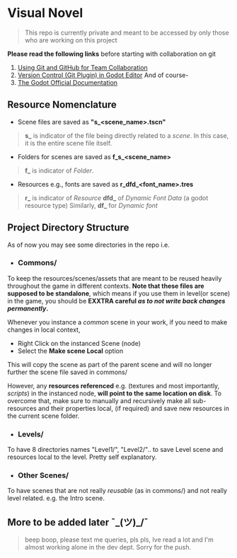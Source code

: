 # Visual Novel
> This repo is currently private and meant to be accessed by only those who are working on this project

__Please read the following links__ before starting with collaboration on git
1. [Using Git and GitHub for Team Collaboration](https://docs.google.com/document/d/1mKd73Ums7ni0IoFjBYn3bLag_5NwFDtxpwCU-Xra1sY/edit?usp=sharing)
2. [Version Control (Git Plugin) in Godot Editor](https://docs.godotengine.org/en/stable/getting_started/workflow/project_setup/version_control_systems.html)
And of course-
3. [The Godot Official Documentation](https://docs.godotengine.org/en/stable/index.html)

## Resource Nomenclature
- Scene files are saved as **"s_<scene_name>.tscn"**
>**s_** is indicator of the file being directly related to a _scene_. In this case, it is the entire scene file itself.
- Folders for scenes are saved as **f_s_<scene_name>**
 >**f_** is indicator of _Folder_.
 - Resources e.g., fonts are saved as **r_dfd_<font_name>.tres**
 > **r_** is indicator of _Resource_
 > **dfd_** of _Dynamic Font Data_ (a godot resource type)
 > Similarly, **df_** for _Dynamic font_

## Project Directory Structure
As of now you may see some directories in the repo i.e.

 - ### Commons/
To keep the resources/scenes/assets that are meant to be reused heavily throughout the game in different contexts. **Note that these files are supposed to be standalone**, which means if you use them in level(or scene) in the game, you should be **EXXTRA careful _as to not write back changes permanently_.**

Whenever you instance a _common_ scene in your work, if you need to    make changes in local context,
- Right Click on the instanced Scene (node)
- Select the **Make scene Local** option

This will copy the scene as part of the parent scene and will no longer further the scene file saved in commons/

However, any **resources referenced** e.g. (textures and most importantly, _scripts_) in the instanced node, **will point to the same location on disk**. To overcome that, make sure to manually and    recursively make all sub-resources and their properties local, (if    required) and save new resources in the current scene folder.

- ### Levels/
To have 8 directories names "Level1/", "Level2/".. to save Level scene and resources local to the level. Pretty self explanatory.
- ### Other Scenes/
To have scenes that are not really _reusable_ (as in commons/) and not really level related. e.g. the Intro scene.

## More to be added later ¯\_(ツ)_/¯
> beep boop, please text me queries, pls pls, Ive read a lot and I'm almost working alone in the dev dept. Sorry for the push.
